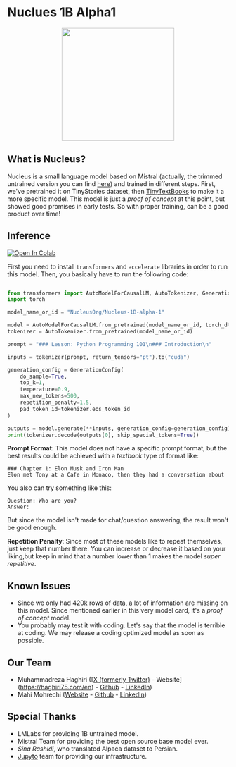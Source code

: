 
# Nuclues 1B Alpha1

<p align="center">
    <img src="https://github.com/prp-e/nucleus/raw/main/nucleus-logo.png" width=256 height=256>
</p>

## What is Nucleus?

Nucleus is a small language model based on Mistral (actually, the trimmed untrained version you can find [here](https://huggingface.co/lmlab/lmlab-mistral-1b-untrained)) and trained in different steps. First, we've pretrained it on TinyStories dataset, then [TinyTextBooks](https://huggingface.co/datasets/nampdn-ai/tiny-textbooks) to make it a more specific model. This model is just a _proof of concept_ at this point, but showed good promises in early tests. So with proper training, can be a good product over time!

## Inference

[![Open In Colab](https://colab.research.google.com/assets/colab-badge.svg)](https://colab.research.google.com/github/prp-e/nucleus/blob/main/nucleus_1b_inference.ipynb)

First you need to install `transformers` and `accelerate` libraries in order to run this model. Then, you basically have to run the following code:

```python

from transformers import AutoModelForCausalLM, AutoTokenizer, GenerationConfig
import torch

model_name_or_id = "NucleusOrg/Nucleus-1B-alpha-1"

model = AutoModelForCausalLM.from_pretrained(model_name_or_id, torch_dtype=torch.float16, device_map="cuda")
tokenizer = AutoTokenizer.from_pretrained(model_name_or_id)

prompt = "### Lesson: Python Programming 101\n### Introduction\n"

inputs = tokenizer(prompt, return_tensors="pt").to("cuda")

generation_config = GenerationConfig(
    do_sample=True,
    top_k=1,
    temperature=0.9,
    max_new_tokens=500,
    repetition_penalty=1.5,
    pad_token_id=tokenizer.eos_token_id
)

outputs = model.generate(**inputs, generation_config=generation_config)
print(tokenizer.decode(outputs[0], skip_special_tokens=True))

```

__Prompt Format__: This model does not have a specific prompt format, but the best results could be achieved with a _textbook_ type of format like:

```
### Chapter 1: Elon Musk and Iron Man
Elon met Tony at a Cafe in Monaco, then they had a conversation about
```

You also can try something like this: 

```
Question: Who are you?
Answer:
```

But since the model isn't made for chat/question answering, the result won't be good enough. 

__Repetition Penalty__: Since most of these models like to repeat themselves, just keep that number there. You can increase or decrease it based on your liking,but keep in mind that a number lower than 1 makes the model _super repetitive_. 

## Known Issues

* Since we only had 420k rows of data, a lot of information are missing on this model. Since mentioned earlier in this very model card, it's a _proof of concept_ model.
* You probably may test it with coding. Let's say that the model is terrible at coding. We may release a coding optimized model as soon as possible. 

## Our Team

* Muhammadreza Haghiri ([[X (formerly Twitter)](https://twitter.com/haghiri_ai) - Website](https://haghiri75.com/en) - [Github](https://github.com/prp-e) - [LinkedIn](https://www.linkedin.com/in/muhammadreza-haghiri-1761325b))
* Mahi Mohrechi ([Website](https://mohrechi-portfolio.vercel.app/) - [Github](https://github.com/f-mohrechi) - [LinkedIn](https://www.linkedin.com/in/faeze-mohrechi/))

## Special Thanks

* LMLabs for providing 1B untrained model. 
* Mistral Team for providing the best open source base model ever.
* _Sina Rashidi_, who translated Alpaca dataset to Persian.
* [Jupyto](https://jupyto.com) team for providing our infrastructure.